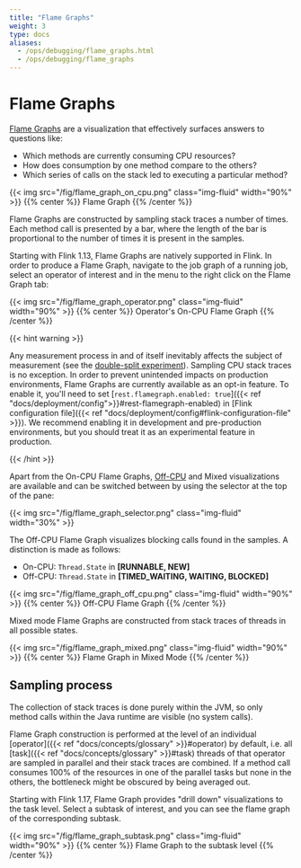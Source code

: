 ```yaml
---
title: "Flame Graphs"
weight: 3
type: docs
aliases:
  - /ops/debugging/flame_graphs.html
  - /ops/debugging/flame_graphs
---
```

<!--
Licensed to the Apache Software Foundation (ASF) under one
or more contributor license agreements.  See the NOTICE file
distributed with this work for additional information
regarding copyright ownership.  The ASF licenses this file
to you under the Apache License, Version 2.0 (the
"License"); you may not use this file except in compliance
with the License.  You may obtain a copy of the License at

  http://www.apache.org/licenses/LICENSE-2.0

Unless required by applicable law or agreed to in writing,
software distributed under the License is distributed on an
"AS IS" BASIS, WITHOUT WARRANTIES OR CONDITIONS OF ANY
KIND, either express or implied.  See the License for the
specific language governing permissions and limitations
under the License.
-->

# Flame Graphs

[Flame Graphs](http://www.brendangregg.com/flamegraphs.html) are a visualization that effectively surfaces answers to questions like:
- Which methods are currently consuming CPU resources?
- How does consumption by one method compare to the others?
- Which series of calls on the stack led to executing a particular method?

{{< img src="/fig/flame_graph_on_cpu.png" class="img-fluid" width="90%" >}}
{{% center %}}
Flame Graph
{{% /center %}}

Flame Graphs are constructed by sampling stack traces a number of times. Each method call is presented by a bar, where the length of the bar is proportional to the number of times it is present in the samples.

Starting with Flink 1.13, Flame Graphs are natively supported in Flink. In order to produce a Flame Graph, navigate to the job graph of a running job, select an operator of interest and in the menu to the right click on the Flame Graph tab:  

{{< img src="/fig/flame_graph_operator.png" class="img-fluid" width="90%" >}}
{{% center %}}
Operator's On-CPU Flame Graph
{{% /center %}}

{{< hint warning >}}

Any measurement process in and of itself inevitably affects the subject of measurement (see the [double-split experiment](https://en.wikipedia.org/wiki/Double-slit_experiment#Relational_interpretation)). Sampling CPU stack traces is no exception. In order to prevent unintended impacts on production environments, Flame Graphs are currently available as an opt-in feature. To enable it, you'll need to set [`rest.flamegraph.enabled: true`]({{< ref "docs/deployment/config">}}#rest-flamegraph-enabled) in [Flink configuration file]({{< ref "docs/deployment/config#flink-configuration-file" >}}). We recommend enabling it in development and pre-production environments, but you should treat it as an experimental feature in production.

{{< /hint >}}

Apart from the On-CPU Flame Graphs, [Off-CPU](http://www.brendangregg.com/FlameGraphs/offcpuflamegraphs.html) and Mixed visualizations are available and can be switched between by using the selector at the top of the pane:

{{< img src="/fig/flame_graph_selector.png" class="img-fluid" width="30%" >}}

The Off-CPU Flame Graph visualizes blocking calls found in the samples. A distinction is made as follows:
- On-CPU: `Thread.State` in **[RUNNABLE, NEW]**
- Off-CPU: `Thread.State` in **[TIMED_WAITING, WAITING, BLOCKED]**

{{< img src="/fig/flame_graph_off_cpu.png" class="img-fluid" width="90%" >}}
{{% center %}}
Off-CPU Flame Graph
{{% /center %}}

Mixed mode Flame Graphs are constructed from stack traces of threads in all possible states.

{{< img src="/fig/flame_graph_mixed.png" class="img-fluid" width="90%" >}}
{{% center %}}
Flame Graph in Mixed Mode
{{% /center %}}

##  Sampling process

The collection of stack traces is done purely within the JVM, so only method calls within the Java runtime are visible (no system calls).

Flame Graph construction is performed at the level of an individual [operator]({{< ref "docs/concepts/glossary" >}}#operator) by default,
i.e. all [task]({{< ref "docs/concepts/glossary" >}}#task) threads of that operator are sampled in parallel and their stack traces are combined.
If a method call consumes 100% of the resources in one of the parallel tasks but none in the others,
the bottleneck might be obscured by being averaged out.

Starting with Flink 1.17, Flame Graph provides "drill down" visualizations to the task level.
Select a subtask of interest, and you can see the flame graph of the corresponding subtask.

{{< img src="/fig/flame_graph_subtask.png" class="img-fluid" width="90%" >}}
{{% center %}}
Flame Graph to the subtask level
{{% /center %}}
